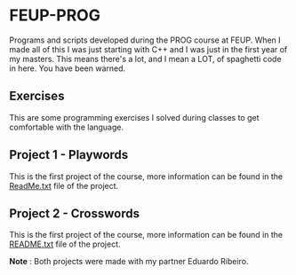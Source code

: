 # FEUP-PROG
Programs and scripts developed during the PROG course at FEUP. 
When I made all of this I was just starting with C++ and I was just in the first year of my masters. This means there's a lot, and I mean a LOT, of spaghetti code in here. You have been warned. 

## Exercises
This are some programming exercises I solved during classes to get comfortable with the language. 

## Project 1 - Playwords
This is the first project of the course, more information can be found in the [ReadMe.txt](https://github.com/leonardofmoura/FEUP-PROG/blob/master/Project%201%20-%20Playwords/ReadMe.txt) file of the project.

## Project 2 - Crosswords
This is the first project of the course, more information can be found in the [README.txt](https://github.com/leonardofmoura/FEUP-PROG/blob/master/Project%202%20-%20Crosswords/README.txt) file of the project.


**Note** : Both projects were made with my partner Eduardo Ribeiro.